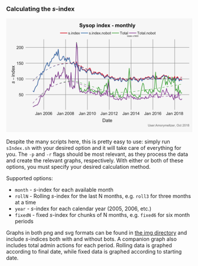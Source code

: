 ### Calculating the *s*-index
![Monthly total](img/png/S-index_monthly_(total).png)

Despite the many scripts here, this is pretty easy to use: simply run `sIndex.sh` with your desired option and it will take care of everything for you.  The `-p` and `-r` flags should be most relevant, as they process the data and create the relevant graphs, respectively.  With either or both of these options, you must specify your desired calculation method.

Supported options:
* `month` - *s*-index for each available month
* `rollN` - Rolling *s*-index for the last N months, e.g. `roll3` for three months at a time
* `year` - *s*-index for each calendar year (2005, 2006, etc.)
* `fixedN` - fixed *s*-index for chunks of N months, e.g. `fixed6` for six month periods

Graphs in both png and svg formats can be found in [the img directory](./img) and include *s*-indices both with and without bots.  A companion graph also includes total admin actions for each period.  Rolling data is graphed according to final date, while fixed data is graphed according to starting date.
